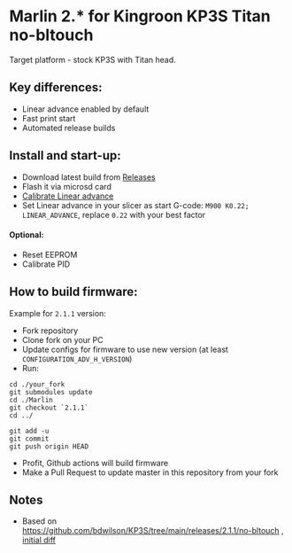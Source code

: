 # Marlin 2.* for Kingroon KP3S Titan no-bltouch

Target platform - stock KP3S with Titan head.

## Key differences:

- Linear advance enabled by default
- Fast print start
- Automated release builds

## Install and start-up:

- Download latest build from [Releases](https://github.com/gmelikov/kingroon_kp3s_marlin/releases)
- Flash it via microsd card
- [Calibrate Linear advance](https://marlinfw.org/tools/lin_advance/k-factor.html)
- Set Linear advance in your slicer as start G-code: `M900 K0.22; LINEAR_ADVANCE`, replace `0.22` with your best factor

#### Optional:

- Reset EEPROM
- Calibrate PID

## How to build firmware:

Example for `2.1.1` version:
- Fork repository
- Clone fork on your PC
- Update configs for firmware to use new version (at least `CONFIGURATION_ADV_H_VERSION`)
- Run:
```
cd ./your_fork
git submodules update
cd ./Marlin
git checkout `2.1.1`
cd ../

git add -u
git commit
git push origin HEAD
```
- Profit, Github actions will build firmware
- Make a Pull Request to update master in this repository from your fork


## Notes

- Based on https://github.com/bdwilson/KP3S/tree/main/releases/2.1.1/no-bltouch , [initial diff](https://github.com/gmelikov/kingroon_kp3s_marlin/commit/44e1ab8b7cf8206eea1ec07960c5b797d5a45da0)
